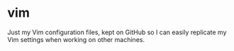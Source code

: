 # vim
Just my Vim configuration files, kept on GitHub so I can easily replicate my Vim settings when working on other machines.
